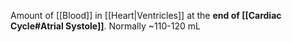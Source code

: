 Amount of [[Blood]] in [[Heart|Ventricles]] at the **end of [[Cardiac Cycle#Atrial Systole]]**. Normally ~110-120 mL